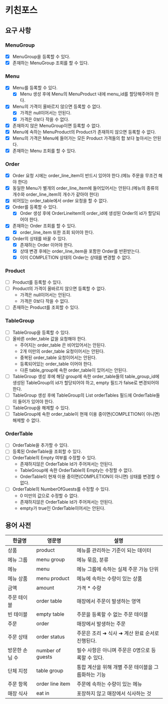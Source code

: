# 키친포스

## 요구 사항
### MenuGroup

* [x] MenuGroup을 등록할 수 있다.
* [x] 존재하는 MenuGroup 조회를 할 수 있다.

### Menu

* [x] Menu를 등록할 수 있다.
  * [x] Menu 생성 후에 Menu의 MenuProduct 내에 menu_id를 할당해주어야 한다.
* [x] Menu의 가격이 올바르지 않으면 등록할 수 없다.
    * [x] 가격은 null이어서는 안된다.
    * [x] 가격은 0보다 작을 수 없다.
* [x] 존재하지 않은 MenuGroup이면 등록할 수 없다.
* [x] Menu에 속하는 MenuProduct의 Product가 존재하지 않으면 등록할 수 없다.
* [x] Menu의 가격은 Menu에 들어가는 모든 Product 가격들의 합 보다 높아서는 안된다.
* [x] 존재하는 Menu 조회를 할 수 있다.

### Order

* [x] Order 요청 시에는 order_line_item이 반드시 있어야 한다.(메뉴 주문을 무조건 해야 한다)
* [x] 동일한 Menu가 별개의 order_line_item에 들어있어서는 안된다.(메뉴의 종류의 개수와 order_line_item의 개수가 같아야 한다)
* [x] 비어있는 order_table에서 order 요청을 할 수 없다.
* [x] Order를 등록할 수 있다.
    * [x] Order 생성 후에 OrderLineItem의 order_id에 생성된 Order의 id가 할당되어야 한다.
* [x] 존재하는 Order 조회를 할 수 있다.
  * [x] order_line_item 또한 조회 되어야 한다.
* [x] Order의 상태를 바꿀 수 있다.
  * [x] 존재하는 Order 이어야 한다.
  * [x] 상태 변경 후에는 order_line_item을 포함한 Order를 반환받는다.
  * [x] 이미 COMPLETION 상태의 Order는 상태를 변경할 수 없다.

### Product

* [ ] Product를 등록할 수 있다.
* [ ] Product의 가격이 올바르지 않으면 등록할 수 없다.
    * 가격은 null이어서는 안된다.
    * 가격은 0보다 작을 수 없다.
* [ ] 존재하는 Product를 조회할 수 있다.

### TableGroup

* [ ] TableGroup을 등록할 수 있다.
* [ ] 올바른 order_table 값을 요청해야 한다.
    * 주어지는 order_table 은 비어있어서는 안된다.
    * 2개 미만의 order_table 요청이어서는 안된다.
    * 중복된 order_table 요청이어서는 안된다.
    * 등록되어있는 order_table 이어야 한다.
    * 다른 table_group에 속한 order_table이 있어서는 안된다.
* [ ] TableGroup 생성 후에 해당 group에 속한 order_table들의 table_group_id에 생성된 TableGroup의 id가 할당되어야 하고, empty 필드가 false로 변경되어야 한다.
* [ ] TableGroup 생성 후에 TableGroup의 List<OrderTable> orderTables 필드에 OrderTable들이 들어가 있어야 한다.
* [ ] TableGroup을 해제할 수 있다.
* [ ] TableGroup에 속한 order_table이 현재 이용 중이면(COMPLETION이 아니면) 해제할 수 없다.

### OrderTable

* [ ] OrderTable을 추가할 수 있다.
* [ ] 등록된 OrderTable을 조회할 수 있다.
* [ ] OrderTable의 Empty 여부를 수정할 수 있다.
    * 존재하지않은 OrderTable Id가 주어져서는 안된다.
    * TableGroup에 속한 OrderTable의 Empty는 수정할 수 없다.
    * OrderTable이 현재 이용 중이면(COMPLETION이 아니면) 상태를 변경할 수 없다.
* [ ] OrderTable의 NumberOfGuests를 수정할 수 있다.
    * 0 미만의 값으로 수정할 수 없다.
    * 존재하지않은 OrderTable Id가 주어져서는 안된다.
    * empty가 true인 OrderTable이어서는 안된다.
## 용어 사전

| 한글명 | 영문명 | 설명 |
| --- | --- | --- |
| 상품 | product | 메뉴를 관리하는 기준이 되는 데이터 |
| 메뉴 그룹 | menu group | 메뉴 묶음, 분류 |
| 메뉴 | menu | 메뉴 그룹에 속하는 실제 주문 가능 단위 |
| 메뉴 상품 | menu product | 메뉴에 속하는 수량이 있는 상품 |
| 금액 | amount | 가격 * 수량 |
| 주문 테이블 | order table | 매장에서 주문이 발생하는 영역 |
| 빈 테이블 | empty table | 주문을 등록할 수 없는 주문 테이블 |
| 주문 | order | 매장에서 발생하는 주문 |
| 주문 상태 | order status | 주문은 조리 ➜ 식사 ➜ 계산 완료 순서로 진행된다. |
| 방문한 손님 수 | number of guests | 필수 사항은 아니며 주문은 0명으로 등록할 수 있다. |
| 단체 지정 | table group | 통합 계산을 위해 개별 주문 테이블을 그룹화하는 기능 |
| 주문 항목 | order line item | 주문에 속하는 수량이 있는 메뉴 |
| 매장 식사 | eat in | 포장하지 않고 매장에서 식사하는 것 |
